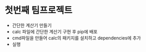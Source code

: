 # 첫번째 팀프로젝트
- 간단한 계산기 만들기
- calc 파일에 간단한 계산기 구현 후 pip에 배포 
- cmd파일을 만들어 calc의 패키지를 설치하고 dependencies에 추가
- 실행 
